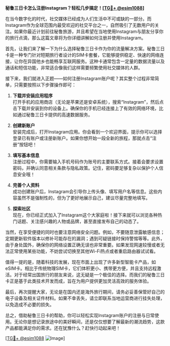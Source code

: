 **秘鲁三日卡怎么注册Instagram？轻松几步搞定！[[TG💪+ @esim1088](https://t.me/s/esim1088)]**

在当今数字化的时代，社交媒体已经成为人们生活中不可或缺的一部分。而Instagram作为全球范围内最受欢迎的社交平台之一，自然吸引了无数用户的关注。如果你最近计划前往秘鲁旅游，并且希望在当地使用Instagram与朋友分享你的旅行点滴，那么这篇文章将为你详细讲解如何注册并使用Instagram。

首先，让我们来了解一下为什么选择秘鲁三日卡作为你的流量解决方案。秘鲁三日卡是一种专门针对短期旅行者设计的SIM卡套餐，它能够提供稳定、快速的网络连接，让你在异国他乡也能畅享互联网服务。这种卡通常包含一定量的数据流量以及通话和短信功能，非常适合像我们这样需要频繁使用社交媒体的人群。

接下来，我们就进入正题——如何注册Instagram账户呢？其实整个过程非常简单，只需要按照以下步骤操作即可：

1. **下载并安装应用程序**  
   打开手机的应用商店（无论是苹果还是安卓系统），搜索“Instagram”，然后点击下载并安装到你的设备上。确保你的手机已经连接上了有效的网络环境，比如通过秘鲁三日卡提供的高速数据服务。

2. **创建新账户**  
   安装完成后，打开Instagram应用。你会看到一个欢迎界面，提示你可以选择登录已有账户或注册新账户。如果你想开始一段全新的旅程，那就点击“注册”按钮吧！

3. **填写基本信息**  
   注册过程中，你需要输入手机号码作为账号的主要联系方式。接着会要求设置密码，并确认同意相关条款与隐私政策。记住，密码要足够复杂以保护个人信息安全哦！

4. **完善个人资料**  
   成功创建账户后，Instagram会引导你上传头像、填写用户名等信息。这些内容虽然不是强制性的，但为了更好地展示自己，建议尽量完整地填写。

5. **探索社区**  
   现在，你已经正式加入了Instagram这个大家庭啦！接下来就可以浏览各种热门话题、关注感兴趣的人物或品牌，甚至直接发布自己的动态了。

当然，在享受便捷的同时也要注意网络安全问题。例如，不要随意泄露敏感信息；定期更新软件版本以修补可能存在的漏洞；遇到可疑链接时保持警惕等等。此外，由于身处国外，确保你的网络设置正确无误也非常重要。如果发现网速较慢或者无法正常使用某些功能，不妨尝试切换至其他Wi-Fi热点或者重启路由器试试看。

值得一提的是，随着科技的发展，现在市面上出现了许多新型智能卡产品，如eSIM卡。相比于传统物理SIM卡，它们体积更小、携带更方便，并且支持远程激活。对于经常出国旅行的朋友来说，这无疑是一个极佳的选择。而我们的秘鲁三日卡正是基于此类技术开发而成，旨在为用户提供更加灵活高效的服务体验。

最后，再次提醒大家，无论是在国内还是海外旅行期间，请务必妥善保管好自己的电子设备及相关证件材料。如果不幸丢失，请立即联系当地运营商进行挂失处理，以免造成不必要的损失。

总之，借助秘鲁三日卡的帮助，你可以轻松实现Instagram账户的注册与日常使用。无论你是想记录旅途中的美好瞬间，还是仅仅想要了解最新的潮流趋势，这款产品都能满足你的需求。还在犹豫什么？赶快行动起来吧！

[[TG💪+ @esim1088](https://t.me/s/esim1088) ![Image](https://i.postimg.cc/4NQfJmqS/Snipaste-2025-05-13-00-14-12.png)]
